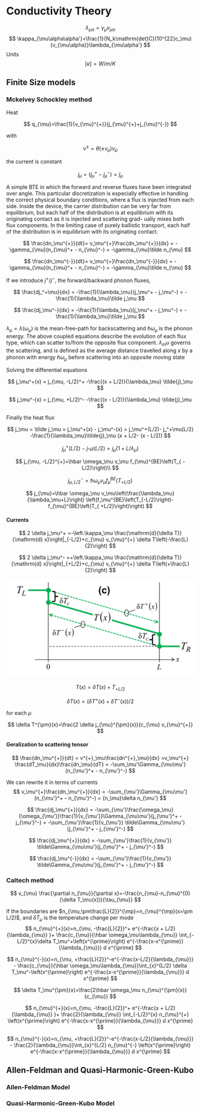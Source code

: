 # Conductivity Theory
$$
\lambda_{\mu\alpha} ={\gamma_\mu}{v_{\mu\alpha}}
$$
$$
\kappa_{\mu\alpha\alpha'}=\frac{1}{N_k\mathrm{det}C}(10^{22}c_\mu) {v_{\mu\alpha}}\lambda_{\mu\alpha'}
$$
Units
$$
[\kappa] = W/m/K
$$

## Finite Size models

### Mckelvey Schockley method

Heat

$$
q_{\mu}=\frac{1}{v_{\mu}^{+}}(j_{\mu}^{+}+j_{\mu}^{-})
$$

with

$$
v^\pm=\theta(\pm v_\mu)v_\mu
$$

the current is constant

$$
j_\mu = (j_\mu^+-j_\mu^-)=\tilde j_\mu
$$

A simple BTE in which the forward and reverse fluxes have been integrated over angle. This particular discretization is especially effective in handling the correct physical boundary conditions, where a flux is injected from each side. Inside the device, the carrier distribution can be very far from equilibrium, but each half of the distribution is at equilibrium with its originating contact as it is injected and scattering grad- ually mixes both flux components. In the limiting case of purely ballistic transport, each half of the distribution is in equilibrium with its originating contact.

$$
\frac{dn_\mu^{+}}{dt}= v_\mu^{+}\frac{dn_\mu^{+}}{dx} = -\gamma_{\mu}(n_{\mu}^+ - n_{\mu}^-) =  -\gamma_{\mu}\tilde n_{\mu}
$$

$$
\frac{dn_\mu^{-}}{dt}= v_\mu^{+}\frac{dn_\mu^{-}}{dx} = -\gamma_{\mu}(n_{\mu}^+ - n_{\mu}^-) =  -\gamma_{\mu}\tilde n_{\mu}
$$

If we introduce $j^+/j^−$, the forward/backward phonon fluxes,

$$
\frac{dj_^+\mu}{dx} = -\frac{1}{\lambda_\mu}(j_\mu^+ - j_\mu^-) =  -\frac{1}{\lambda_\mu}\tilde j_\mu
$$

$$
\frac{dj_\mu^-}{dx} = -\frac{1}{\lambda_\mu}(j_\mu^+ - j_\mu^-) =  -\frac{1}{\lambda_\mu}\tilde j_\mu
$$

$\lambda_\mu=\lambda( \omega_\mu)$ is the mean-free-path for backscattering and $\hbar \omega_\mu$ is the phonon energy. The above coupled equations describe the evolution of each flux type, which can scatter to/from the opposite flux component. $\lambda_mu$ governs the scattering, and is defined as the average distance travelled along $x$ by a phonon with energy $\hbar \omega_\mu$ before scattering into an opposite moving state

Solving the differential equations

$$
j_\mu^+(x) = j_{\mu, -L/2}^+ -\frac{(x + L/2)}{\lambda_\mu} \tilde{j}_\mu
$$

$$
j_\mu^-(x) = j_{\mu, +L/2}^- -\frac{(x - L/2)}{\lambda_\mu} \tilde{j}_\mu
$$

Finally the heat flux

$$
j_\mu = \tilde j_\mu = j_\mu^+(x) - j_\mu^-(x)
= j_\mu^+(L/2)- j_^+\mu(L/2) 
-\frac{1}{\lambda_\mu}\tilde{j}_\mu (x + L/2-  (x - L/2))
$$

$$
j_\mu^+(L/2)- j_^+\mu(L/2) =
j_\mu( 1
+L/\lambda_\mu)
$$

$$
j_{\mu, -L/2}^{+}=\hbar \omega_\mu v_\mu f_{\mu}^{BE}\left(T_{ -L/2}\right)\\
$$

$$
j_{\mu, L/2}^{-}=\hbar \omega_\mu v_\mu f_{\mu}^{BE}\left(T_{+ L/2}\right)
$$

$$
j_{\mu}=\hbar \omega_\mu v_\mu\left(\frac{\lambda_\mu}{\lambda_\mu+L}\right)
\left(f_\mu^{BE}\left(T_{-L/2}\right)-f_{\mu}^{BE}\left(T_{ +L/2}\right)\right)
$$

#### Currents 
$$
2 \delta j_\mu^+ =-\left.\kappa_\mu \frac{\mathrm{d}(\delta T)}{\mathrm{d} x}\right|_{-L/2}+c_{\mu} v_{\mu}^{+} \delta T\left(-\frac{L}{2}\right) 
$$

$$
2 \delta j_\mu^- =+\left.\kappa_\mu \frac{\mathrm{d}(\delta T)}{\mathrm{d} x}\right|_{+L/2}+c_{\mu} v_{\mu}^{+} \delta T\left(+\frac{L}{2}\right)
$$

![ff5ccc2f0de5d6ab2783d05264047152.png](_resources/ffb896b9bb7245bbab9f5e0c45f985ff.png)

$$
T(x)=\delta T(x)+T_{+ L/2}
$$

$$
\delta T(x)=\left(\delta T^{+}(x)+\delta T^{-}(x)\right) / 2
$$

for each $\mu$

$$
\delta T^{\pm}(x)=\frac{2 \delta j_{\mu}^{\pm}(x)}{c_{\mu} v_{\mu}^{+}}
$$

#### Geralization to scattering tensor
$$
\frac{dn_\mu^{+}}{dt} = v^{+}_\mu\frac{dn^{+}_\mu}{dx} =v_\mu^{+} \frac{dT_\mu}{dx}\frac{dn_\mu}{dT} = -\sum_\mu'\Gamma_{\mu\mu'}(n_{\mu'}^+ - n_{\mu’}^-)
$$


We can rewrite it in terms of currents
$$
 v_\mu^{+}\frac{dn_\mu^{+}}{dx} 
 = -\sum_{\mu'}\Gamma_{\mu\mu'}(n_{\mu'}^+ - n_{\mu’}^-) = 
{n_\mu}\delta n_{\mu'}
$$

$$
\frac{dj_\mu^{+}}{dx} 
 = -\sum_{\mu'}\frac{\omega_\mu}{\omega_{\mu’}}\frac{1}{v_{\mu’}}\Gamma_{\mu\mu'}(j_{\mu'}^+ - j_{\mu’}^-)
 = -\sum_{\mu'}\frac{1}{v_{\mu’}} \tilde\Gamma_{\mu\mu'}(j_{\mu'}^+ - j_{\mu’}^-)
$$

$$
\frac{dj_\mu^{+}}{dx} 
 = -\sum_{\mu'}\frac{1}{v_{\mu’}} \tilde\Gamma_{\mu\mu'}(j_{\mu'}^+ - j_{\mu’}^-)
$$

$$
\frac{dj_\mu^{-}}{dx} 
 = -\sum_{\mu'}\frac{1}{v_{\mu’}} \tilde\Gamma_{\mu\mu'}(j_{\mu'}^+ - j_{\mu’}^-)
$$

### Caltech method

$$
v_{\mu} \frac{\partial n_{\mu}}{\partial x}=-\frac{n_{\mu}-n_{\mu}^{0}(\delta T_\mu(x))}{\tau_{\mu}}
$$

If the boundaries are $n_{\mu,\pm\frac{L}{2}}^{\mp}=n_{\mu}^{\mp}(x=\pm L/2)$, and
$\delta T_\mu$ is the temperature change per mode
$$
n_{\mu}^{+}(x)=n_{\mu, -\frac{L}{2}}^+ e^{-\frac{x + L/2}{\lambda_{\mu}} }+  \frac{c_{\mu}}{\hbar \omega_\mu\lambda_{\mu}} \int_{-L/2}^{x}\delta T_\mu^+\left(x^{\prime}\right) e^{-\frac{x-x^{\prime}}{\lambda_{\mu}}} d x^{\prime}
$$

$$
n_{\mu}^{-}(x)=n_{\mu, +\frac{L}{2}}^-e^{-\frac{x-L/2}{\lambda_{\mu}}} - \frac{c_{\mu}}{\hbar \omega_\mu\lambda_{\mu}}\int_{x}^{L/2} \delta T_\mu^-\left(x^{\prime}\right) e^{-\frac{x-x^{\prime}}{\lambda_{\mu}}} d x^{\prime}
$$


$$
\delta T_\mu^{\pm}(x)=\frac{2\hbar \omega_\mu n_{\mu}^{\pm}(x)}{c_{\mu}}
$$

$$
n_{\mu}^{+}(x)=n_{\mu, -\frac{L}{2}}^+ e^{-\frac{x + L/2}{\lambda_{\mu}} }+  \frac{2}{\lambda_{\mu}} \int_{-L/2}^{x}
n_{\mu}^{+}
\left(x^{\prime}\right) e^{-\frac{x-x^{\prime}}{\lambda_{\mu}}} d x^{\prime}
$$

$$
n_{\mu}^{-}(x)=n_{\mu, +\frac{L}{2}}^-e^{-\frac{x-L/2}{\lambda_{\mu}}} - \frac{2}{\lambda_{\mu}}\int_{x}^{L/2}
n_{\mu}^{-}
\left(x^{\prime}\right) e^{-\frac{x-x^{\prime}}{\lambda_{\mu}}} d x^{\prime}
$$


## Allen-Feldman and Quasi-Harmonic-Green-Kubo

### Allen-Feldman Model

### Quasi-Harmonic-Green-Kubo Model